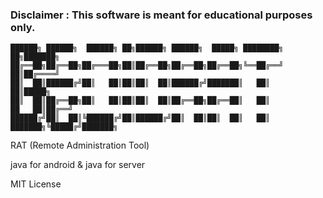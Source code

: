 ### Disclaimer : This software is meant for educational purposes only.
```
██████╗ ██████╗  ██████╗ ██╗██████╗ ██████╗  █████╗ ████████╗             ██╗███████╗
██╔══██╗██╔══██╗██╔═══██╗██║██╔══██╗██╔══██╗██╔══██╗╚══██╔══╝             ██║██╔════╝
██║  ██║██████╔╝██║   ██║██║██║  ██║██████╔╝███████║   ██║                ██║█████╗
██║  ██║██╔══██╗██║   ██║██║██║  ██║██╔══██╗██╔══██║   ██║           ██   ██║██╔══╝
██████╔╝██║  ██║╚██████╔╝██║██████╔╝██║  ██║██║  ██║   ██║  ███████╗╚█████╔╝███████╗
```
RAT (Remote Administration Tool)

java for android & java for server

MIT License
